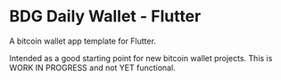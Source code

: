# BDG Daily Wallet - Flutter

A bitcoin wallet app template for Flutter.

Intended as a good starting point for new bitcoin wallet projects.
This is WORK IN PROGRESS and not YET functional.
